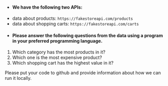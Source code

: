 * #### We have the following two APIs:
- data about products: `https://fakestoreapi.com/products`
- data about shopping carts: `https://fakestoreapi.com/carts`

* #### Please answer the following questions from the data using a program in your preferred programming language.
 1. Which category has the most products in it?
 2. Which one is the most expensive product?
 3. Which shopping cart has the highest value in it?

Please put your code to github and provide information about how we can run it locally.

